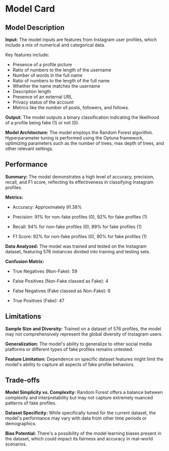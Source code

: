 # Model Card
## Model Description
**Input:**
The model inputs are features from Instagram user profiles, which include a mix of numerical and categorical data. 

Key features include:
- Presence of a profile picture
- Ratio of numbers to the length of the username
- Number of words in the full name
- Ratio of numbers to the length of the full name
- Whether the name matches the username
- Description length
- Presence of an external URL
- Privacy status of the account
- Metrics like the number of posts, followers, and follows.

**Output:**
The model outputs a binary classification indicating the likelihood of a profile being fake (1) or not (0).

**Model Architecture:**
The model employs the Random Forest algorithm. Hyperparameter tuning is performed using the Optuna framework, optimizing parameters such as the number of trees, max depth of trees, and other relevant settings.

## Performance
**Summary:**
The model demonstrates a high level of accuracy, precision, recall, and F1 score, reflecting its effectiveness in classifying Instagram profiles.

**Metrics:**

- Accuracy: Approximately 91.38%

- Precision: 91% for non-fake profiles (0), 92% for fake profiles (1)

- Recall: 94% for non-fake profiles (0), 89% for fake profiles (1)

- F1 Score: 92% for non-fake profiles (0), 90% for fake profiles (1)

**Data Analyzed:**
The model was trained and tested on the Instagram dataset, featuring 576 instances divided into training and testing sets.

**Confusion Matrix:**

- True Negatives (Non-Fake): 59

- False Positives (Non-Fake classed as Fake): 4

- False Negatives (Fake classed as Non-Fake): 6

- True Positives (Fake): 47

## Limitations
**Sample Size and Diversity:**
Trained on a dataset of 576 profiles, the model may not comprehensively represent the global diversity of Instagram users.

**Generalization:**
The model's ability to generalize to other social media platforms or different types of fake profiles remains untested.

**Feature Limitation:**
Dependence on specific dataset features might limit the model's ability to capture all aspects of fake profile behaviors.

## Trade-offs
**Model Simplicity vs. Complexity:**
Random Forest offers a balance between complexity and interpretability but may not capture extremely nuanced patterns of fake profiles.

**Dataset Specificity:**
While specifically tuned for the current dataset, the model's performance may vary with data from other time periods or demographics.

**Bias Potential:**
There's a possibility of the model learning biases present in the dataset, which could impact its fairness and accuracy in real-world scenarios.
